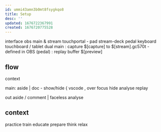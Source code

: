 ```yaml
---
id: ummi43amn3b0mt8fsygkqo8
title: Setup
desc: ''
updated: 1676722367991
created: 1676720775528
---
```


interface
  obs main & stream
  touchportal - pad
  stream-deck pedal
  keyboard
  touchboard / tablet
dual
  main
    : capture $[capture] to $[stream].gc570t
      - defined in OBS (pedal)
    : replay buffer $[preview]

## flow
context

main:
  aside
    | 
  doc
    - show/hide
      { vscode
      , 
  over
  focus
  hide
  analyse
  replay

out
  aside / comment
    | faceless
  analyse

## context
practice
train
educate
prepare
think
relax